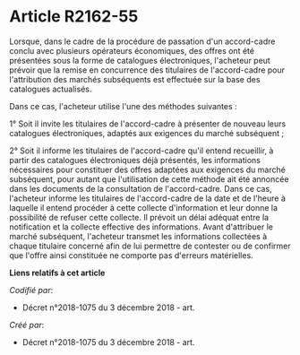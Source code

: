 # Article R2162-55

Lorsque, dans le cadre de la procédure de passation d'un accord-cadre conclu avec plusieurs opérateurs économiques, des
offres ont été présentées sous la forme de catalogues électroniques, l'acheteur peut prévoir que la remise en concurrence des
titulaires de l'accord-cadre pour l'attribution des marchés subséquents est effectuée sur la base des catalogues actualisés.

Dans ce cas, l'acheteur utilise l'une des méthodes suivantes :

1° Soit il invite les titulaires de l'accord-cadre à présenter de nouveau leurs catalogues électroniques, adaptés aux
exigences du marché subséquent ;

2° Soit il informe les titulaires de l'accord-cadre qu'il entend recueillir, à partir des catalogues électroniques déjà
présentés, les informations nécessaires pour constituer des offres adaptées aux exigences du marché subséquent, pour autant
que l'utilisation de cette méthode ait été annoncée dans les documents de la consultation de l'accord-cadre. Dans ce cas,
l'acheteur informe les titulaires de l'accord-cadre de la date et de l'heure à laquelle il entend procéder à cette collecte
d'information et leur donne la possibilité de refuser cette collecte. Il prévoit un délai adéquat entre la notification et la
collecte effective des informations. Avant d'attribuer le marché subséquent, l'acheteur transmet les informations collectées
à chaque titulaire concerné afin de lui permettre de contester ou de confirmer que l'offre ainsi constituée ne comporte pas
d'erreurs matérielles.

**Liens relatifs à cet article**

_Codifié par_:

  - Décret n°2018-1075 du 3 décembre 2018 - art.

_Créé par_:

  - Décret n°2018-1075 du 3 décembre 2018 - art.
